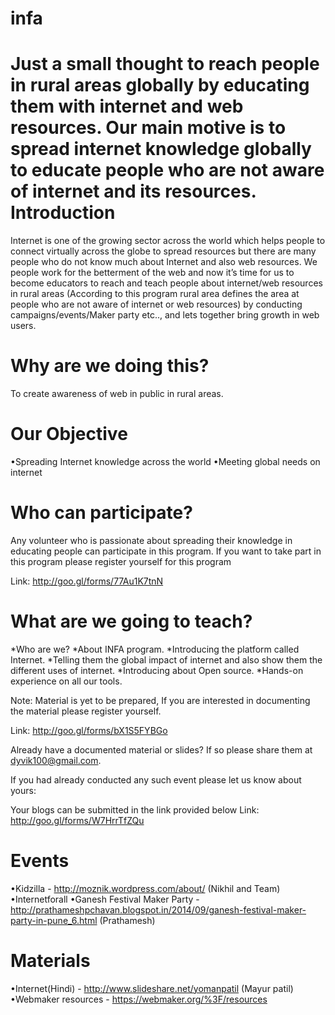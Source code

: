 infa
====

Just a small thought to reach people in rural areas globally by educating them with internet and web resources. Our main motive is to spread internet knowledge globally to educate people who are not aware of internet and its resources.
Introduction
============

Internet is one of the growing sector across the world which helps people to connect virtually across the globe to spread resources but there are many people who do not know much about Internet and also web resources. We people work for the betterment of the web and now it’s time for us to become educators to reach and teach people about internet/web resources in rural areas (According to this program rural area defines the area at people who are not aware of internet or web resources) by conducting campaigns/events/Maker party etc.., and lets together bring growth in web users.

Why are we doing this? 
=====================
To create awareness of web in public in rural areas.

Our Objective 
=============
•Spreading Internet knowledge across the world
•Meeting global needs on internet

Who can participate? 
===================
Any volunteer who is passionate about spreading their knowledge in educating people can participate in this program. If you want to take part in this program please register yourself for this program

Link: http://goo.gl/forms/77Au1K7tnN

What are we going to teach? 
==========================
*Who are we? *About INFA program. *Introducing the platform called Internet. *Telling them the global impact of internet and also show them the different uses of internet. *Introducing about Open source. *Hands-on experience on all our tools.

Note: Material is yet to be prepared, If you are interested in documenting the material please register yourself.

Link: http://goo.gl/forms/bX1S5FYBGo

Already have a documented material or slides? If so please share them at dyvik100@gmail.com.

If you had already conducted any such event please let us know about yours: 

Your blogs can be submitted in the link provided below Link: http://goo.gl/forms/W7HrrTfZQu

Events 
======
•Kidzilla - http://moznik.wordpress.com/about/ (Nikhil and Team)
•Internetforall 
•Ganesh Festival Maker Party - http://prathameshpchavan.blogspot.in/2014/09/ganesh-festival-maker-party-in-pune_6.html (Prathamesh)

Materials
=========
•Internet(Hindi) - http://www.slideshare.net/yomanpatil (Mayur patil)
•Webmaker resources - https://webmaker.org/%3F/resources
